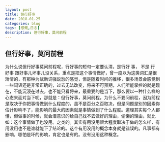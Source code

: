 ```yaml
---
layout: post
title: 但行好事
date: 2018-01-25
categories: blog
tags: [感慨,日志]
description: 但行好事，莫问前程
---
```


## 但行好事，莫问前程

为什么说但行好事莫问前程呢，行好事的短句一定要认清，是行好  事，  不是 行  好事  跟好事儿坏事儿没关系，重点是把这个事情做好，曾一度以为这类词汇是很矫情的，有那种为赋新词强说愁的感觉，但是随着时间的推移，很多场景会感觉到一些词语还是非常正确的，过去无法改变，将来不可预期，人们所能掌控的就是现在，不能沉浸在过去，也不能只看将来，最重要的是当下，那么要以一种什么样的心态来面对当下呢，那就是：但行好事，莫问前程。为什么不要问前程，因为前程是取决于你把事情做到什么程度的，虽不是百分之百取决，但是问题是别的因素你估计影响不了，能影响的最大的因素就是事情做到了什么程度。道理其实每个人都懂，但做事的时候，就会潜意识的给自己找不去做好的理由，偷懒的理由，就比如：这个事情做了也没用。之类的。其实有用没用很大程度取决于做的怎么样，有用没用也不是谁就能下了结论的。这个有用没用的概念本身就是错误的。凡事都有影响，哪怕是坏的影响，肯定也是有的。没有没用这种概念。
 